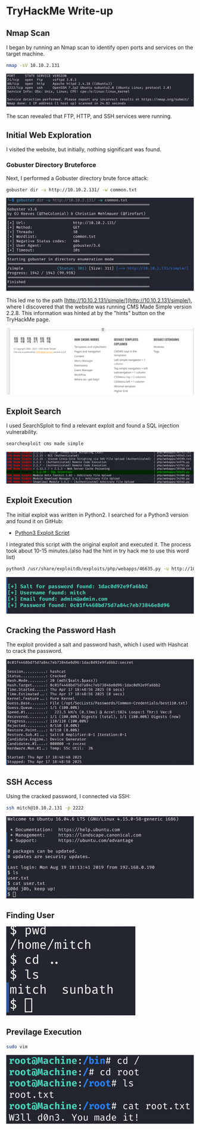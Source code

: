 # TryHackMe Write-up

## Nmap Scan

I began by running an Nmap scan to identify open ports and services on the target machine.
```bash
nmap -sV 10.10.2.131
```

![Nmap Scan](https://raw.githubusercontent.com/Anjai7/Tryhackme_CTF/main/nmap.png)

The scan revealed that FTP, HTTP, and SSH services were running.

## Initial Web Exploration

I visited the website, but initially, nothing significant was found.

### Gobuster Directory Bruteforce

Next, I performed a Gobuster directory brute force attack:
```bash
gobuster dir -u http://10.10.2.131/ -w common.txt
```

![Gobuster Output](https://raw.githubusercontent.com/Anjai7/Tryhackme_CTF/main/gobuster.png)

This led me to the path [http://10.10.2.131/simple/](http://10.10.2.131/simple/), where I discovered that the website was running CMS Made Simple version 2.2.8. This information was hinted at by the "hints" button on the TryHackMe page.

![CMS Made Simple Version](https://raw.githubusercontent.com/Anjai7/Tryhackme_CTF/main/website.png)

## Exploit Search

I used SearchSploit to find a relevant exploit and found a SQL injection vulnerability.
```bash
searchexploit cms made simple
```

![SearchSploit Results](https://github.com/Anjai7/Tryhackme_CTF/blob/main/exploit.png)
## Exploit Execution

The initial exploit was written in Python2. I searched for a Python3 version and found it on GitHub:

- [Python3 Exploit Script](https://github.com/Jason-Siu/CVE-2019-9053-Exploit-in-Python-3/blob/main/46635.py)

I integrated this script with the original exploit and executed it. The process took about 10-15 minutes.(also had the hint in try hack me to use this word list)
```bash
python3 /usr/share/exploitdb/exploits/php/webapps/46635.py -u http://10.10.2.131/simple/ -w /opt/SecLists/Passwords/Common-Credentials/best110.txt
```

![Exploit Execution](https://github.com/Anjai7/Tryhackme_CTF/blob/main/credentials.png)

## Cracking the Password Hash

The exploit provided a salt and password hash, which I used with Hashcat to crack the password.

![Hashcat Output](https://raw.githubusercontent.com/Anjai7/Tryhackme_CTF/main/hashcracking.png)

## SSH Access

Using the cracked password, I connected via SSH:

```bash
ssh mitch@10.10.2.131 -p 2222
```
![SSH Access](https://github.com/Anjai7/Tryhackme_CTF/blob/main/ssh.png)

## Finding User

![User](https://github.com/Anjai7/Tryhackme_CTF/blob/main/user.png)

## Previlage Execution
```bash
sudo vim
```
![Root](https://github.com/Anjai7/Tryhackme_CTF/blob/main/root.png)
